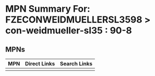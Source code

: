 



# MPN Summary For: FZECONWEIDMUELLERSL3598 > con-weidmueller-sl35 : 90-8

## MPNs
  

|MPN|Direct Links|Search Links|
| :--- | :--- | :--- |
||||
